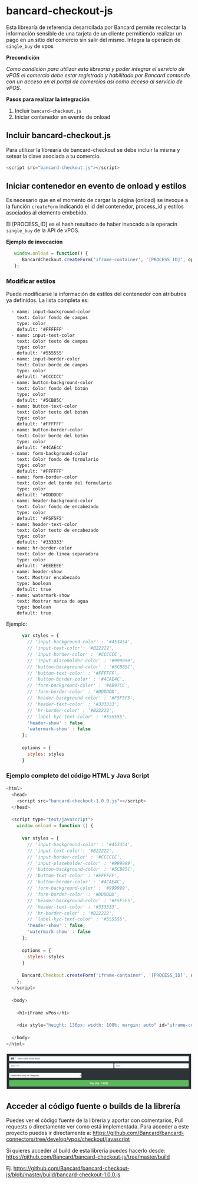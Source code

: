 # bancard-checkout-js
Esta librearía de referencia desarrollada por Bancard permite recolectar la información sensible de una tarjeta de un cliente permitiendo realizar un pago en un sitio del comercio sin salir del mismo. Integra la operacin de `single_buy` de vpos

<b>Precondición</b>

<i>Como condición para utilizar esta librearía y poder integrar el servicio de vPOS el comercio debe estar registrado y habilitado por Bancard contando con un acceso en el portal de comercios así como acceso al servicio de vPOS.</i>

<b>Pasos para realizar la integración</b>

1. Incluir `bancard-checkout.js`
2. Iniciar contenedor en evento de onload


## Incluir bancard-checkout.js
Para utilizar la librearía de bancard-checkout se debe incluir la misma y setear la clave asociada a tu comercio. 

```javascript
<script src="bancard-checkout.js"></script>
```

## Iniciar contenedor en evento de onload y estilos
Es necesario que en el momento de cargar la página (onload) se invoque a la función `createForm` indicando el id del contenedor, process_id y estilos asociados al elemento embebido.

El [PROCESS_ID] es el hash resultado de haber invocado a la operacin `single_buy` de la API de vPOS.

<b>Ejemplo de invocación </b>
   
```javascript
   window.onload = function() {
      BancardCheckout.createForm('iframe-container', '[PROCESS_ID]', options);
   };
```

### Modificar estilos 
Puede modificarse la información de estilos del contenedor con atributros ya definidos. La lista completa es:

```
  - name: input-background-color
    text: Color fondo de campos
    type: color
    default: '#FFFFFF'
  - name: input-text-color
    text: Color texto de campos
    type: color
    default: '#555555'
  - name: input-border-color
    text: Color borde de campos
    type: color
    default: '#CCCCCC'
  - name: button-background-color
    text: Color fondo del botón
    type: color
    default: '#5CB85C'
  - name: button-text-color
    text: Color texto del botón
    type: color
    default: '#FFFFFF'
  - name: button-border-color
    text: Color borde del botón
    type: color
    default: '#4CAE4C'
  - name: form-background-color
    text: Color fondo de formulario
    type: color
    default: '#FFFFFF'
  - name: form-border-color
    text: Color del borde del formulario
    type: color
    default: '#DDDDDD'
  - name: header-background-color
    text: Color fondo de encabezado
    type: color
    default: '#F5F5F5'
  - name: header-text-color
    text: Color texto de encabezado
    type: color
    default: '#333333'
  - name: hr-border-color
    text: Color de linea separadora
    type: color
    default: '#EEEEEE'
  - name: header-show
    text: Mostrar encabezado
    type: boolean
    default: true
  - name: watermark-show
    text: Mostrar marca de agua
    type: boolean
    default: true
```

Ejemplo:

```javascript
      var styles = {
        // 'input-background-color' : '#453454',
        // 'input-text-color': '#B22222',
        // 'input-border-color' : '#CCCCCC',
        // 'input-placeholder-color' : '#999999',
        // 'button-background-color' : '#5CB85C',
        // 'button-text-color' : '#FFFFFF',
        // 'button-border-color' : '#4CAE4C',
        // 'form-background-color' : '#AB97CC',
        // 'form-border-color' : '#DDDDDD',
        // 'header-background-color' : '#F5F5F5',
        // 'header-text-color' : '#333333',
        // 'hr-border-color' : '#B22222',
        // 'label-kyc-text-color' : '#555555',
        'header-show' : false,
        'watermark-show' : false
      };

      options = {
        styles: styles
      }
```

### Ejemplo completo del código HTML y Java Script

```javascript
<html>
  <head>
    <script src="bancard-checkout-1.0.0.js"></script>
  </head>

  <script type="text/javascript">
    window.onload = function () {

      var styles = {
        // 'input-background-color' : '#453454',
        // 'input-text-color': '#B22222',
        // 'input-border-color' : '#CCCCCC',
        // 'input-placeholder-color' : '#999999',
        // 'button-background-color' : '#5CB85C',
        // 'button-text-color' : '#FFFFFF',
        // 'button-border-color' : '#4CAE4C',
        // 'form-background-color' : '#999999',
        // 'form-border-color' : '#DDDDDD',
        // 'header-background-color' : '#F5F5F5',
        // 'header-text-color' : '#333333',
        // 'hr-border-color' : '#B22222',
        // 'label-kyc-text-color' : '#555555',
        'header-show' : false,
        'watermark-show' : false
      };

      options = {
        styles: styles
      }

      Bancard.Checkout.createForm('iframe-container', '[PROCESS_ID]', options);
    };
  </script>

  <body>

    <h1>iFrame vPos</h1>

    <div style="height: 130px; width: 100%; margin: auto" id="iframe-container"/>

  </body>
</html>
```

![iFrame](iFrame.png)


## Acceder al código fuente o builds de la librería
Puedes ver el código fuente de la librería y aportar con comentarios, Pull requests o directamente ver como está implementada.
Para acceder a este proyecto puedes ir directamente a: https://github.com/Bancard/bancard-connectors/tree/develop/vpos/checkout/javascript

Si quieres acceder al build de esta librería puedes hacerlo desde: https://github.com/Bancard/bancard-checkout-js/tree/master/build

Ej. https://github.com/Bancard/bancard-checkout-js/blob/master/build/bancard-checkout-1.0.0.js

